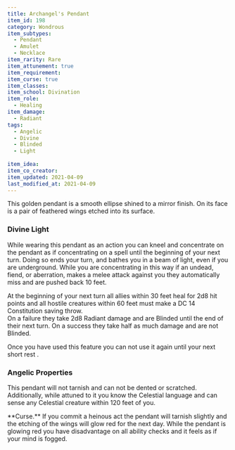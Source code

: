```yaml
---
title: Archangel's Pendant
item_id: 198
category: Wondrous
item_subtypes:
  - Pendant
  - Amulet
  - Necklace
item_rarity: Rare
item_attunement: true
item_requirement:
item_curse: true
item_classes:
item_school: Divination
item_role:
  - Healing
item_damage:
  - Radiant
tags:
  - Angelic
  - Divine
  - Blinded
  - Light
  
item_idea:
item_co_creator:
item_updated: 2021-04-09
last_modified_at: 2021-04-09
---
```


This golden pendant is a smooth ellipse shined to a mirror finish. On its face is a pair of feathered wings etched into its surface.

### Divine Light
While wearing this pendant as an action you can kneel and concentrate on the pendant as if concentrating on a spell until the beginning of your next turn. Doing so ends your turn, and bathes you in a beam of light, even if you are underground. While you are concentrating in this way if an undead, fiend, or aberration, makes a melee attack against you they automatically miss and are pushed back 10 feet.

At the beginning of your next turn all allies within 30 feet heal for 2d8 hit points and all hostile creatures within 60 feet must make a DC 14 Constitution saving throw.  
On a failure they take 2d8 Radiant damage and are Blinded until the end of their next turn. On a success they take half as much damage and are not Blinded.

Once you have used this feature you can not use it again until your next short rest .

### Angelic Properties
This pendant will not tarnish and can not be dented or scratched. Additionally, while attuned to it you know the Celestial language and can sense any Celestial creature within 120 feet of you.

<!--excerpt-->
<div class="curse">
**Curse.** If you commit a heinous act the pendant will tarnish slightly and the etching of the wings will glow red for the next day. While the pendant is glowing red you have disadvantage on all ability checks and it feels as if your mind is fogged.
</div>
